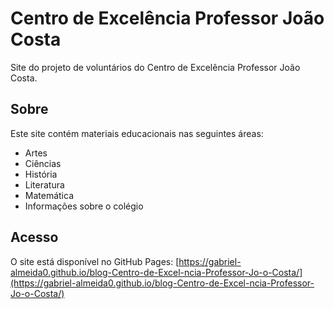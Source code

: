 # Centro de Excelência Professor João Costa

Site do projeto de voluntários do Centro de Excelência Professor João Costa.

## Sobre

Este site contém materiais educacionais nas seguintes áreas:
- Artes
- Ciências
- História
- Literatura
- Matemática
- Informações sobre o colégio

## Acesso

O site está disponível no GitHub Pages: [https://gabriel-almeida0.github.io/blog-Centro-de-Excel-ncia-Professor-Jo-o-Costa/](https://gabriel-almeida0.github.io/blog-Centro-de-Excel-ncia-Professor-Jo-o-Costa/) 